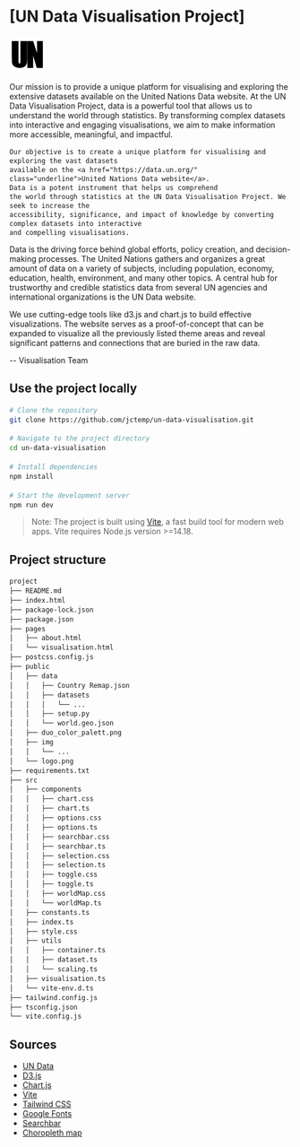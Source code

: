 # [UN Data Visualisation Project]

![](public/logo.png)
<p>
    Our mission is to provide a unique platform for visualising and exploring the extensive datasets
    available on the United Nations Data website</a>.
    At the UN Data Visualisation Project, data is a
    powerful tool that allows us to understand the world through statistics. By transforming complex
    datasets into interactive and engaging visualisations, we aim to make information more accessible,
    meaningful, and impactful.

    Our objective is to create a unique platform for visualising and exploring the vast datasets
    available on the <a href="https://data.un.org/" class="underline">United Nations Data website</a>.
    Data is a potent instrument that helps us comprehend
    the world through statistics at the UN Data Visualisation Project. We seek to increase the
    accessibility, significance, and impact of knowledge by converting complex datasets into interactive
    and compelling visualisations.
</p>

<p>
    Data is the driving force behind global efforts, policy creation, and decision-making processes. The
    United Nations gathers and organizes a great amount of data on a variety of subjects, including
    population, economy, education, health, environment, and many other topics. A central hub for
    trustworthy and credible statistics data from several UN agencies and international organizations is
    the UN Data website.
</p>

<p>
    We use cutting-edge tools like d3.js and chart.js to build effective visualizations. The website
    serves as a proof-of-concept that can be expanded to visualize all the previously listed theme areas
    and reveal significant patterns and connections that are buried in the raw data.
</p>

-- Visualisation Team

## Use the project locally

```bash
# Clone the repository
git clone https://github.com/jctemp/un-data-visualisation.git

# Navigate to the project directory
cd un-data-visualisation

# Install dependencies
npm install

# Start the development server
npm run dev
```

> Note: The project is built using [Vite](https://vitejs.dev/), a fast build tool for modern web apps. Vite requires Node.js version >=14.18.

## Project structure
    
```bash
project
├── README.md
├── index.html
├── package-lock.json
├── package.json
├── pages
│   ├── about.html
│   └── visualisation.html
├── postcss.config.js
├── public
│   ├── data
│   │   ├── Country Remap.json
│   │   ├── datasets
│   │   │   └── ...
│   │   ├── setup.py
│   │   └── world.geo.json
│   ├── duo_color_palett.png
│   ├── img
│   │   └── ...
│   └── logo.png
├── requirements.txt
├── src
│   ├── components
│   │   ├── chart.css
│   │   ├── chart.ts
│   │   ├── options.css
│   │   ├── options.ts
│   │   ├── searchbar.css
│   │   ├── searchbar.ts
│   │   ├── selection.css
│   │   ├── selection.ts
│   │   ├── toggle.css
│   │   ├── toggle.ts
│   │   ├── worldMap.css
│   │   └── worldMap.ts
│   ├── constants.ts
│   ├── index.ts
│   ├── style.css
│   ├── utils
│   │   ├── container.ts
│   │   ├── dataset.ts
│   │   └── scaling.ts
│   ├── visualisation.ts
│   └── vite-env.d.ts
├── tailwind.config.js
├── tsconfig.json
└── vite.config.js
```


## Sources

- [UN Data](https://data.un.org/)
- [D3.js](https://d3js.org/)
- [Chart.js](https://www.chartjs.org/)
- [Vite](https://vitejs.dev/)
- [Tailwind CSS](https://tailwindcss.com/)
- [Google Fonts](https://fonts.google.com/)
- [Searchbar](https://codepen.io/mey_mnry/pen/QWqPvox)
- [Choropleth map](https://observablehq.com/@d3/choropleth)
